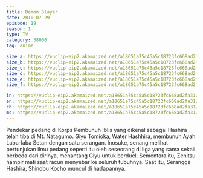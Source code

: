 ```yaml
---
title: Demon Slayer
date: 2010-07-29
episode: 19
season: 1
type: TV
category: 38000
tag: anime

size_a: https://vuclip-eip2.akamaized.net/a18651a75c45a5c18723fc668ad2fa31/vp63207_V20200930055451/hlsc_e2931_2.m3u8
size_b: https://vuclip-eip2.akamaized.net/a18651a75c45a5c18723fc668ad2fa31/vp63207_V20200930055451/hlsc_e2931_3.m3u8
size_c: https://vuclip-eip2.akamaized.net/a18651a75c45a5c18723fc668ad2fa31/vp63207_V20200930055451/hlsc_e2931_4.m3u8
size_d: https://vuclip-eip2.akamaized.net/a18651a75c45a5c18723fc668ad2fa31/vp63207_V20200930055451/hlsc_e2931_5.m3u8
size_e: https://vuclip-eip2.akamaized.net/a18651a75c45a5c18723fc668ad2fa31/vp63207_V20200930055451/hlsc_e2931_6.m3u8
size_f: https://vuclip-eip2.akamaized.net/a18651a75c45a5c18723fc668ad2fa31/vp63207_V20200930055451/hlsc_e2931_7.m3u8

in: https://vuclip-eip2.akamaized.net/a18651a75c45a5c18723fc668ad2fa31/id.vtt
en: https://vuclip-eip2.akamaized.net/a18651a75c45a5c18723fc668ad2fa31/en.vtt
ch: https://vuclip-eip2.akamaized.net/a18651a75c45a5c18723fc668ad2fa31/zh-TW.vtt
ms: https://vuclip-eip2.akamaized.net/a18651a75c45a5c18723fc668ad2fa31/ms.vtt
---
```

Pendekar pedang di Korps Pembunuh Iblis yang dikenal sebagai Hashira telah tiba di Mt. Natagumo. Giyu Tomioka, Water Hashhira, membunuh Ayah Laba-laba Setan dengan satu serangan. Inosuke, senang melihat pertunjukan ilmu pedang seperti itu oleh seseorang di liga yang sama sekali berbeda dari dirinya, menantang Giyu untuk berduel. Sementara itu, Zenitsu hampir mati saat racun menyebar ke seluruh tubuhnya. Saat itu, Serangga Hashira, Shinobu Kocho muncul di hadapannya.
